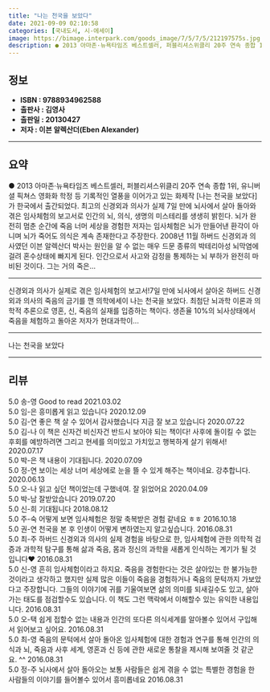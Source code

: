 ```yaml
---
title: "나는 천국을 보았다"
date: 2021-09-09 02:10:58
categories: [국내도서, 시-에세이]
image: https://bimage.interpark.com/goods_image/7/5/7/5/212197575s.jpg
description: ● 2013 아마존·뉴욕타임즈 베스트셀러, 퍼블리셔스위클리 20주 연속 종합 1위, 유니버셜 픽쳐스 영화화 학정 등 기록적인 열풍을 이어가고 있는 화제작 [나는 천국을 보았다] 가 한국에서 출간되었다. 최고의 신경외과 의사가 실제 7일 만에 뇌사에서 살아 돌아와 겪은 임사체험의 보고서
---
```


## **정보**

- **ISBN : 9788934962588**
- **출판사 : 김영사**
- **출판일 : 20130427**
- **저자 : 이븐 알렉산더(Eben Alexander)**

------



## **요약**

●  2013 아마존·뉴욕타임즈 베스트셀러, 퍼블리셔스위클리 20주 연속 종합 1위, 유니버셜 픽쳐스 영화화 학정 등 기록적인 열풍을 이어가고 있는 화제작 [나는 천국을 보았다] 가 한국에서 출간되었다. 최고의 신경외과 의사가 실제 7일 만에 뇌사에서 살아 돌아와 겪은 임사체험의 보고서로 인간의 뇌, 의식, 생명의 미스테리를 생생히 밝힌다. 뇌가 완전히 멈춘 순간에 죽음 너머 세상을 경험한 저자는 임사체험은 뇌가 만들어낸 환각이 아니며 뇌가 죽어도 의식은 계속 존재한다고 주장한다. 2008년 11월 하버드 신경외과 의사였던 이븐 알렉산더 박사는 원인을 알 수 없는 매우 드문 종류의 박테리아성 뇌막염에 걸려 혼수상태에 빠지게 된다. 인간으로서 사고와 감정을 통제하는 뇌 부하가 완전히 마비된 것이다. 그는 거의 죽은...

------

신경외과 의사가 실제로 겪은 임사체험의 보고서!7일 만에 뇌사에서 살아온 하버드 신경외과 의사의 죽음의 금기를 깬 의학에세이 나는 천국을 보았다. 최첨단 뇌과학 이론과 의학적 추론으로 영혼, 신, 죽음의 실재를 입증하는 책이다. 생존율 10%의 뇌사상태에서 죽음을 체험하고 돌아온 저자가 현대과학이... 

------


나는 천국을 보았다 

------


## **리뷰** 

5.0 송-영 Good to read 2021.03.02 <br/>5.0 임-은 흥미롭게 읽고 있습니다 2020.12.09 <br/>5.0 김-연 좋은 책 살 수 있어서 감사했습니다
지금 잘 보고 있습니다 2020.07.22 <br/>5.0 김-나 이 책은 신자건 비신자건 반드시 보아야 되는 책이다! 사후에 돌이킬 수 없는 후회를 예방하려면
그리고 현세를 의미있고 가치있고 행복하게 살기 위해서! 2020.07.17 <br/>5.0 박-은 책 내용이 기대됩니다. 2020.07.09 <br/>5.0 정-연 보이는 세상 너머 세상에로 눈을 뜰 수 있게 해주는 책이네요. 강추합니다. 2020.06.13 <br/>5.0 오-나 읽고 싶던 책이었는데 구했네여. 잘 읽었어요 2020.04.09 <br/>5.0 박-남 잘받았습니다 2019.07.20 <br/>5.0 신-희 기대됩니다 2018.08.12 <br/>5.0 주-숙 어떻게 보면 임사체험은 정말 축복받은 경험 같네요 ㅎㅎ  2016.10.18 <br/>5.0 권-연 천국을 본 후 인생이 어떻게 변하였는지 알고싶습니다. 2016.08.31 <br/>5.0 최-주 하버드 신경외과 의사의 실제 경험을 바탕으로 한, 임사체험에 관한 의학적 검증과 과학적 탐구를 통해 삶과 죽음, 몸과 정신의 과학을 새롭게 인식하는 계기가 될 것입니다♥ 2016.08.31 <br/>5.0 신-영 흔히 임사체험이라고 하지요. 죽음을 경험한다는 것은 살아있는 한 불가능한 것이라고 생각하고 했지만 실제 많은 이들이 죽음을 경험하거나 죽음의 문턱까지 가보았다고 주장합니다. 그들의 이야기에 귀를 기울여보면 삶의 의미를 되새길수도 있고, 살아가는 태도를 점검할수도 있습니다. 이 책도 그런 맥락에서 이해할수 있는 유익한 내용입니다. 2016.08.31 <br/>5.0 오-택 쉽게 접할수 없는 내용과 인간의 또다른 의식세계를 알아볼수 있어서 구입해서 읽어보고 싶어요. 2016.08.31 <br/>5.0 최-영 죽음의 문턱에서 살아 돌아온 임사체험에 대한 경험과 연구를 통해 인간의 의식과 뇌, 죽음과 사후 세계, 영혼과 신 등에 관한 새로운 통찰을 제시해 보여줄 것 같군요. ^^ 2016.08.31 <br/>5.0 정-주 뇌사에서 살아 돌아오는 보통 사람들은 쉽게 겪을 수 없는 특별한 경험을 한 사람들의 이야기를 들어볼수 있어서 흥미롭네요 2016.08.31 <br/>
